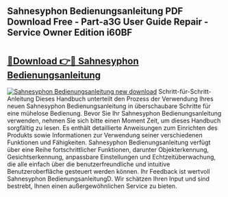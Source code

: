 ## Sahnesyphon Bedienungsanleitung PDF Download Free - Part-a3G User Guide Repair - Service Owner Edition i60BF

# <h2><a href="http://df0mqe.blite.top/?on=Sahnesyphon+Bedienungsanleitung">🔗Download 👉🔴 Sahnesyphon Bedienungsanleitung</a></h2>

[![Sahnesyphon Bedienungsanleitung new download](https://i.imgur.com/lujVjoI.png)](http://df0mqe.blite.top/?on=Sahnesyphon+Bedienungsanleitung)
Schritt-für-Schritt-Anleitung Dieses Handbuch unterteilt den Prozess der Verwendung Ihres neuen Sahnesyphon Bedienungsanleitung in überschaubare Schritte für eine mühelose Bedienung. Bevor Sie Ihr Sahnesyphon Bedienungsanleitung verwenden, nehmen Sie sich bitte einen Moment Zeit, um dieses Handbuch sorgfältig zu lesen. Es enthält detaillierte Anweisungen zum Einrichten des Produkts sowie Informationen zur Verwendung seiner verschiedenen Funktionen und Fähigkeiten. Sahnesyphon Bedienungsanleitung verfügt über eine Reihe fortschrittlicher Funktionen, darunter Objekterkennung, Gesichtserkennung, anpassbare Einstellungen und Echtzeitüberwachung, die alle einfach über die benutzerfreundliche und intuitive Benutzeroberfläche gesteuert werden können. Ihr Feedback ist wertvoll Sahnesyphon BedienungsanleitungD. Wir schätzen Ihren Input und sind bestrebt, Ihnen einen außergewöhnlichen Service zu bieten.
